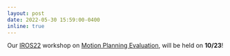 ```yaml
---
layout: post
date: 2022-05-30 15:59:00-0400
inline: true
---
```

Our [IROS22](https://iros2022.org/) workshop on [Motion Planning Evaluation](https://motion-planning-workshop.kavrakilab.org/), will be held on **10/23**!   
